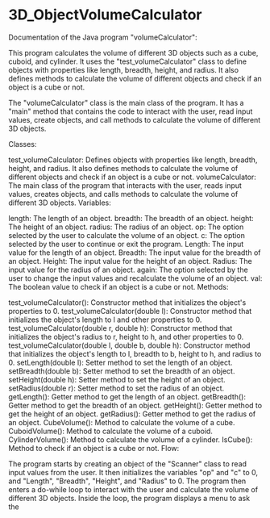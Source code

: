 # 3D_ObjectVolumeCalculator

Documentation of the Java program "volumeCalculator":

This program calculates the volume of different 3D objects such as a cube, cuboid, and cylinder. It uses the "test_volumeCalculator" class to define objects with properties like length, breadth, height, and radius. It also defines methods to calculate the volume of different objects and check if an object is a cube or not.

The "volumeCalculator" class is the main class of the program. It has a "main" method that contains the code to interact with the user, read input values, create objects, and call methods to calculate the volume of different 3D objects.

Classes:

test_volumeCalculator: Defines objects with properties like length, breadth, height, and radius. It also defines methods to calculate the volume of different objects and check if an object is a cube or not.
volumeCalculator: The main class of the program that interacts with the user, reads input values, creates objects, and calls methods to calculate the volume of different 3D objects.
Variables:

length: The length of an object.
breadth: The breadth of an object.
height: The height of an object.
radius: The radius of an object.
op: The option selected by the user to calculate the volume of an object.
c: The option selected by the user to continue or exit the program.
Length: The input value for the length of an object.
Breadth: The input value for the breadth of an object.
Height: The input value for the height of an object.
Radius: The input value for the radius of an object.
again: The option selected by the user to change the input values and recalculate the volume of an object.
val: The boolean value to check if an object is a cube or not.
Methods:

test_volumeCalculator(): Constructor method that initializes the object's properties to 0.
test_volumeCalculator(double l): Constructor method that initializes the object's length to l and other properties to 0.
test_volumeCalculator(double r, double h): Constructor method that initializes the object's radius to r, height to h, and other properties to 0.
test_volumeCalculator(double l, double b, double h): Constructor method that initializes the object's length to l, breadth to b, height to h, and radius to 0.
setLength(double l): Setter method to set the length of an object.
setBreadth(double b): Setter method to set the breadth of an object.
setHeight(double h): Setter method to set the height of an object.
setRadius(double r): Setter method to set the radius of an object.
getLength(): Getter method to get the length of an object.
getBreadth(): Getter method to get the breadth of an object.
getHeight(): Getter method to get the height of an object.
getRadius(): Getter method to get the radius of an object.
CubeVolume(): Method to calculate the volume of a cube.
CuboidVolume(): Method to calculate the volume of a cuboid.
CylinderVolume(): Method to calculate the volume of a cylinder.
IsCube(): Method to check if an object is a cube or not.
Flow:

The program starts by creating an object of the "Scanner" class to read input values from the user.
It then initializes the variables "op" and "c" to 0, and "Length", "Breadth", "Height", and "Radius" to 0.
The program then enters a do-while loop to interact with the user and calculate the volume of different 3D objects.
Inside the loop, the program displays a menu to ask the
